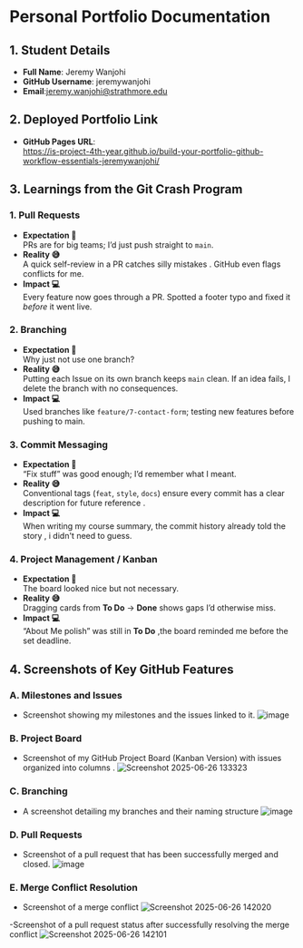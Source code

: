 # Personal Portfolio Documentation

## 1. Student Details

- **Full Name**: Jeremy Wanjohi
- **GitHub Username**: jeremywanjohi
- **Email**:jeremy.wanjohi@strathmore.edu

## 2. Deployed Portfolio Link

- **GitHub Pages URL**:  
  https://is-project-4th-year.github.io/build-your-portfolio-github-workflow-essentials-jeremywanjohi/

## 3. Learnings from the Git Crash Program

### 1. **Pull Requests**
- **Expectation 👀**  
  PRs are for big teams; I’d just push straight to `main`.
- **Reality 😅**  
  A quick self-review in a PR catches silly mistakes . GitHub even flags conflicts for me.
- **Impact 💻**  
  Every feature now goes through a PR. Spotted a footer typo and fixed it *before* it went live.


### 2. **Branching**
- **Expectation 👀**  
  Why just not use one branch?
- **Reality 😅**  
  Putting each Issue on its own branch keeps `main` clean. If an idea fails, I delete the branch with no consequences.
- **Impact 💻**  
  Used branches like `feature/7-contact-form`; testing new features before pushing to main.


### 3. **Commit Messaging**
- **Expectation 👀**  
  “Fix stuff” was good enough; I’d remember what I meant.
- **Reality 😅**  
  Conventional tags (`feat`, `style`, `docs`) ensure every commit has a clear description for future reference .
- **Impact 💻**  
  When writing my course summary, the commit history already told the story , i didn't need to guess.


### 4. **Project Management / Kanban**
- **Expectation 👀**  
  The board looked nice but not necessary.
- **Reality 😅**  
  Dragging cards from **To Do** → **Done** shows gaps I’d otherwise miss.
- **Impact 💻**  
  “About Me polish” was still in **To Do** ,the board reminded me before the set deadline.


## 4. Screenshots of Key GitHub Features


### A. Milestones and Issues

- Screenshot showing my milestones and the issues linked to it.
![image](https://github.com/user-attachments/assets/f2730d42-25ca-4554-a595-0fa206c31342)


### B. Project Board

- Screenshot of my GitHub Project Board (Kanban Version) with issues organized into columns .
![Screenshot 2025-06-26 133323](https://github.com/user-attachments/assets/506ad4a4-02c3-41e5-b523-7af3b95783d8)


### C. Branching

- A screenshot detailing my branches and their naming structure
![image](https://github.com/user-attachments/assets/83330a8e-8ea3-402a-8bcd-8eda53bee485)


### D. Pull Requests

- Screenshot of a pull request that has been successfully merged and closed.
![image](https://github.com/user-attachments/assets/659e6ca1-d247-460b-93d2-0dc34b519dba)


### E. Merge Conflict Resolution

- Screenshot of a merge conflict
![Screenshot 2025-06-26 142020](https://github.com/user-attachments/assets/3a7f018a-ac27-46ee-98db-9f7b80d22759)

-Screenshot of a pull request status after successfully resolving the merge conflict
![Screenshot 2025-06-26 142101](https://github.com/user-attachments/assets/87b486f2-4c6f-4c26-a01d-3d1a46cea7d4)
